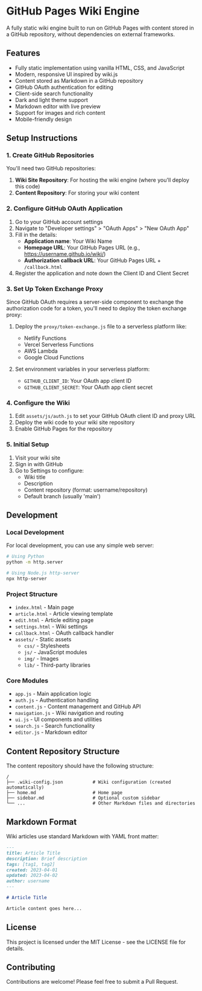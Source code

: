 # GitHub Pages Wiki Engine

A fully static wiki engine built to run on GitHub Pages with content stored in a GitHub repository, without dependencies on external frameworks.

## Features

- Fully static implementation using vanilla HTML, CSS, and JavaScript
- Modern, responsive UI inspired by wiki.js
- Content stored as Markdown in a GitHub repository
- GitHub OAuth authentication for editing
- Client-side search functionality
- Dark and light theme support
- Markdown editor with live preview
- Support for images and rich content
- Mobile-friendly design

## Setup Instructions

### 1. Create GitHub Repositories

You'll need two GitHub repositories:
1. **Wiki Site Repository**: For hosting the wiki engine (where you'll deploy this code)
2. **Content Repository**: For storing your wiki content

### 2. Configure GitHub OAuth Application

1. Go to your GitHub account settings
2. Navigate to "Developer settings" > "OAuth Apps" > "New OAuth App"
3. Fill in the details:
   - **Application name**: Your Wiki Name
   - **Homepage URL**: Your GitHub Pages URL (e.g., https://username.github.io/wiki/)
   - **Authorization callback URL**: Your GitHub Pages URL + `/callback.html`
4. Register the application and note down the Client ID and Client Secret

### 3. Set Up Token Exchange Proxy

Since GitHub OAuth requires a server-side component to exchange the authorization code for a token, you'll need to deploy the token exchange proxy:

1. Deploy the `proxy/token-exchange.js` file to a serverless platform like:
   - Netlify Functions
   - Vercel Serverless Functions
   - AWS Lambda
   - Google Cloud Functions

2. Set environment variables in your serverless platform:
   - `GITHUB_CLIENT_ID`: Your OAuth app client ID
   - `GITHUB_CLIENT_SECRET`: Your OAuth app client secret

### 4. Configure the Wiki

1. Edit `assets/js/auth.js` to set your GitHub OAuth client ID and proxy URL
2. Deploy the wiki code to your wiki site repository
3. Enable GitHub Pages for the repository

### 5. Initial Setup

1. Visit your wiki site
2. Sign in with GitHub
3. Go to Settings to configure:
   - Wiki title
   - Description
   - Content repository (format: username/repository)
   - Default branch (usually 'main')

## Development

### Local Development

For local development, you can use any simple web server:

```bash
# Using Python
python -m http.server

# Using Node.js http-server
npx http-server
```

### Project Structure

- `index.html` - Main page
- `article.html` - Article viewing template
- `edit.html` - Article editing page
- `settings.html` - Wiki settings
- `callback.html` - OAuth callback handler
- `assets/` - Static assets
  - `css/` - Stylesheets
  - `js/` - JavaScript modules
  - `img/` - Images
  - `lib/` - Third-party libraries

### Core Modules

- `app.js` - Main application logic
- `auth.js` - Authentication handling
- `content.js` - Content management and GitHub API
- `navigation.js` - Wiki navigation and routing
- `ui.js` - UI components and utilities
- `search.js` - Search functionality
- `editor.js` - Markdown editor

## Content Repository Structure

The content repository should have the following structure:

```
/
├── .wiki-config.json           # Wiki configuration (created automatically)
├── home.md                     # Home page
├── sidebar.md                  # Optional custom sidebar
└── ...                         # Other Markdown files and directories
```

## Markdown Format

Wiki articles use standard Markdown with YAML front matter:

```markdown
---
title: Article Title
description: Brief description
tags: [tag1, tag2]
created: 2023-04-01
updated: 2023-04-02
author: username
---

# Article Title

Article content goes here...
```

## License

This project is licensed under the MIT License - see the LICENSE file for details.

## Contributing

Contributions are welcome! Please feel free to submit a Pull Request.